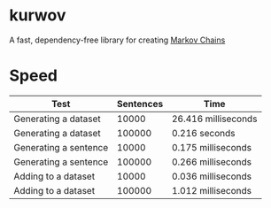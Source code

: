 # kurwov
A fast, dependency-free library for creating [Markov Chains](https://en.wikipedia.org/wiki/Markov_chain)

# Speed
Test | Sentences | Time
--- | --- | ---
Generating a dataset | 10000 | 26.416 milliseconds
Generating a dataset | 100000 | 0.216 seconds
Generating a sentence | 10000 | 0.175 milliseconds
Generating a sentence | 100000 | 0.266 milliseconds
Adding to a dataset | 10000 | 0.036 milliseconds
Adding to a dataset | 100000 | 1.012 milliseconds